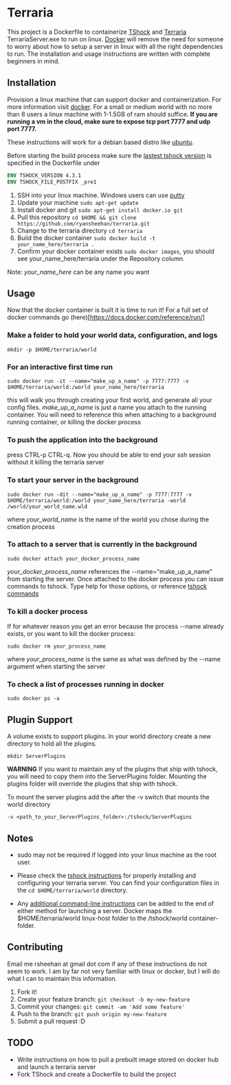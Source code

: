 # Terraria

This project is a Dockerfile to containerize [TShock](https://tshock.co/xf/index.php) and [Terraria](https://terraria.org/) TerrariaServer.exe to run on linux.  [Docker](https://www.docker.com/) will remove the need for someone to worry about how to setup a server in linux with all the right dependencies to run.  The installation and usage instructions are written with complete beginners in mind.

## Installation

Provision a linux machine that can support docker and containerization.  For more information visit [docker](https://www.docker.com/).  For a small or medium world with no more than 8 users a linux machine with 1-1.5GB of ram should suffice.  **If you are running a vm in the cloud, make sure to expose tcp port 7777 and udp port 7777.**

These instructions will work for a debian based distro like [ubuntu](http://www.ubuntu.com/).

Before starting the build process make sure the [lastest tshock version](https://github.com/NyxStudios/TShock/releases) is specified in the Dockerfile under
```Dockerfile
ENV TSHOCK_VERSION 4.3.1
ENV TSHOCK_FILE_POSTFIX _pre1
```

1. SSH into your linux machine. Windows users can use [putty](http://www.chiark.greenend.org.uk/~sgtatham/putty/download.html)
2. Update your machine ```sudo apt-get update```
3. Install docker and git ```sudo apt-get install docker.io git```
4. Pull this repository ```cd $HOME && git clone https://github.com/ryansheehan/terraria.git```
5. Change to the terraria directory ```cd terraria```
6. Build the docker container ```sudo docker build -t your_name_here/terraria .```
7. Confirm your docker container exists ```sudo docker images```, you should see your_name_here/terraria under the Repository column.

Note: *your_name_here* can be any name you want

## Usage

Now that the docker container is built it is time to run it!  For a full set of docker commands go (here)[https://docs.docker.com/reference/run/]

### Make a folder to hold your world data, configuration, and logs
```
mkdir -p $HOME/terraria/world
```


### For an interactive first time run
```
sudo docker run -it --name="make_up_a_name" -p 7777:7777 -v $HOME/terraria/world:/world your_name_here/terraria
```
this will walk you through creating your first world, and generate all your config files.  *make_up_a_name* is just a name you attach to the running container.  You will need to reference this when attaching to a background running container, or killing the docker process


### To push the application into the background
press CTRL-p CTRL-q.  Now you should be able to end your ssh session without it killing the terraria server


### To start your server in the background
```
sudo docker run -dit --name="make_up_a_name" -p 7777:7777 -v $HOME/terraria/world:/world your_name_here/terraria -world /world/your_world_name.wld
```
where *your_world_name* is the name of the world you chose during the creation process


### To attach to a server that is currently in the background
```
sudo docker attach your_docker_process_name
```
*your_docker_process_name* references the --name="make_up_a_name" from starting the server.  Once attached to the docker process you can issue commands to tshock.  Type help for those options, or reference [tshock commands](https://tshock.atlassian.net/wiki/pages/viewpage.action?pageId=3047433)


### To kill a docker process
If for whatever reason you get an error because the process --name already exists, or you want to kill the docker process:
```
sudo docker rm your_process_name
```
where *your_process_name* is the same as what was defined by the --name argument when starting the server


### To check a list of processes running in docker
```
sudo docker ps -a
```

## Plugin Support
A volume exists to support plugins.  In your world directory create a new directory to hold all the plugins.
```
mkdir ServerPlugins
```

**WARNING**
If you want to maintain any of the plugins that ship with tshock, you will need to copy them into the ServerPlugins folder.  Mounting the plugins folder will override the plugins that ship with tshock.

To mount the server plugins add the after the -v switch that mounts the world directory
```
-v <path_to_your_ServerPlugins_folder>:/tshock/ServerPlugins
```


## Notes
* sudo may not be required if logged into your linux machine as the root user.

* Please check the [tshock instructions](https://tshock.atlassian.net/wiki/display/TSHOCKPLUGINS/Configuration+File+Docs) for properly installing and configuring your terraria server.  You can find your configuration files in the ```cd $HOME/terraria/world``` directory.

* Any [additional command-line instructions](https://tshock.atlassian.net/wiki/display/TSHOCKPLUGINS/Command+Line+Parameters) can be added to the end of either method for launching a server.  Docker maps the $HOME/terraria/world linux-host folder to the /tshock/world container-folder.

## Contributing

Email me rsheehan at gmail dot com if any of these instructions do not seem to work.  I am by far not very familiar with linux or docker, but I will do what I can to maintain this information.

1. Fork it!
2. Create your feature branch: `git checkout -b my-new-feature`
3. Commit your changes: `git commit -am 'Add some feature'`
4. Push to the branch: `git push origin my-new-feature`
5. Submit a pull request :D

## TODO

* Write instructions on how to pull a prebuilt image stored on docker hub and launch a terraria server
* Fork TShock and create a Dockerfile to build the project
